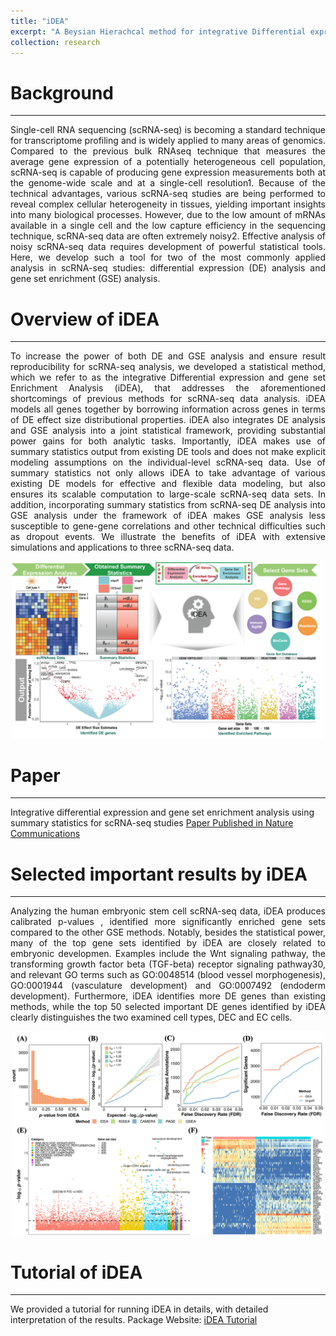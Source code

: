 ```yaml
---
title: "iDEA"
excerpt: "A Beysian Hierachcal method for integrative Differential expression and gene set Enrichment Analysis using summary statistics for scRNA-seq studies.<br/><img src='/images/iDEA_NC_2020_logo.png' width='200'>"
collection: research
---
```


# Background
------
<p style="text-align: justify">
Single-cell RNA sequencing (scRNA-seq) is becoming a standard technique for transcriptome profiling and is widely applied to many areas of genomics. Compared to the previous bulk RNAseq technique that measures the average gene expression of a potentially heterogeneous cell population, scRNA-seq is capable of producing gene expression measurements both at the genome-wide scale and at a single-cell resolution1. Because of the technical advantages, various scRNA-seq studies are being performed to reveal complex cellular heterogeneity in tissues, yielding important insights into many biological processes. However, due to the low amount of mRNAs available in a single cell and the low capture efficiency in the sequencing technique, scRNA-seq data are often extremely noisy2. Effective analysis of noisy scRNA-seq data requires development of powerful statistical tools. Here, we develop such a tool for two of the most commonly applied analysis in scRNA-seq studies: differential expression (DE) analysis and gene set enrichment (GSE) analysis.
</p>


# Overview of iDEA 
------
<p style="text-align: justify">
To increase the power of both DE and GSE analysis and ensure result reproducibility for scRNA-seq analysis, we developed a statistical method, which we refer to as the integrative Differential expression and gene set Enrichment Analysis (iDEA), that addresses the aforementioned shortcomings of previous methods for scRNA-seq data analysis. iDEA models all genes together by borrowing information across genes in terms of DE effect size distributional properties. iDEA also integrates DE analysis and GSE analysis into a joint statistical framework, providing substantial power gains for both analytic tasks. Importantly, iDEA makes use of summary statistics output from existing DE tools and does not make explicit modeling assumptions on the individual-level scRNA-seq data. Use of summary statistics not only allows iDEA to take advantage of various existing DE models for effective and flexible data modeling, but also ensures its scalable computation to large-scale scRNA-seq data sets. In addition, incorporating summary statistics from scRNA-seq DE analysis into GSE analysis under the framework of iDEA makes GSE analysis less susceptible to gene-gene correlations and other technical difficulties such as dropout events. We illustrate the benefits of iDEA with extensive simulations and applications to three scRNA-seq data.
<div style="text-align: center;">
  <img src="/images/iDEA_NC_2020.png" alt="drawing" width="500"/>
</div>


# Paper
------
Integrative differential expression and gene set enrichment analysis using summary statistics for scRNA-seq studies
[Paper Published in Nature Communications](https://www.nature.com/articles/s41467-020-15298-6)

# Selected important results by iDEA
------
<p style="text-align: justify">
Analyzing the human embryonic stem cell scRNA-seq data, iDEA produces calibrated p-values , identified more significantly enriched gene sets compared to the other GSE methods. Notably, besides the statistical power, many of the top gene sets identified by iDEA are closely related to embryonic developmen. Examples include the Wnt signaling pathway, the transforming growth factor beta (TGF-beta) receptor signaling pathway30, and relevant GO terms such as GO:0048514 (blood vessel morphogenesis), GO:0001944 (vasculature development) and GO:0007492 (endoderm development). Furthermore, iDEA identifies more DE genes than existing methods, while the top 50 selected important DE genes identified by iDEA clearly distinguishes the two examined cell types, DEC and EC cells.
</p>
<div style="text-align: center;">
  <img src="/images/iDEA_NC_2020_Figure4.png" alt="drawing" width="500"/>
</div>

# Tutorial of iDEA
------
We provided a tutorial for running iDEA in details, with detailed interpretation of the results. 
Package Website: [iDEA Tutorial](https://xzhoulab.github.io/iDEA/)




